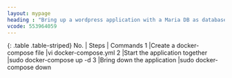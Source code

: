 ```yaml
---
layout: mypage
heading : "Bring up a wordpress application with a Maria DB as database. We can also access MariaDB using PHPMyAdmin. Each of these needs to run in different containers. How would bring all this up together?"
vcode: 553964059
---
```

{: .table .table-striped}
 No. | Steps | Commands 
 1 |Create a docker-compose file |vi docker-compose.yml
2 |Start the application together |sudo docker-compose up -d
3 |Bring down the application |sudo docker-compose down

 
